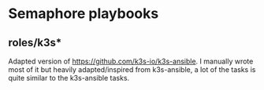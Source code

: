 # Semaphore playbooks
## roles/k3s*
Adapted version of https://github.com/k3s-io/k3s-ansible.
I manually wrote most of it but heavily adapted/inspired from k3s-ansible, a lot of the tasks is quite similar to the k3s-ansible tasks.